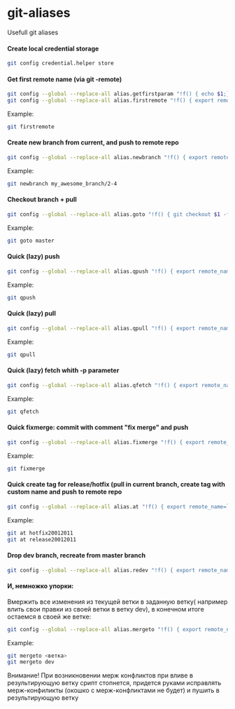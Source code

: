 # git-aliases
Usefull git aliases

#### Create local credential storage
```bash 
git config credential.helper store
```

#### Get first remote name (via git -remote)
```bash 
git config --global --replace-all alias.getfirstparam "!f() { echo $1;}; f"
git config --global --replace-all alias.firstremote "!f() { export remotes=`git remote -v`; export remote_name=`git getfirstparam $remotes`; echo $remote_name;}; f"
```

Example:
```bash 
git firstremote
```

#### Create new branch from current, and push to remote repo
```bash 
git config --global --replace-all alias.newbranch "!f() { export remote_name=`git firstremote`; git checkout -b $1; git push $remote_name $1; }; f"
```

Example:
```bash 
git newbranch my_awesome_branch/2-4
```

#### Checkout branch + pull
```bash 
git config --global --replace-all alias.goto "!f() { git checkout $1 -f; git qpull; }; f"
```

Example:
```bash 
git goto master
```

#### Quick (lazy) push
```bash 
git config --global --replace-all alias.qpush "!f() { export remote_name=`git firstremote`; export branch_name=`git rev-parse --abbrev-ref HEAD`; git push $remote_name $branch_name; }; f"
```

Example:
```bash 
git qpush
```

#### Quick (lazy) pull
```bash 
git config --global --replace-all alias.qpull "!f() { export remote_name=`git firstremote`; export branch_name=`git rev-parse --abbrev-ref HEAD`; git pull $remote_name $branch_name; }; f"
```

Example:
```bash 
git qpull
```

#### Quick (lazy) fetch whith -p parameter
```bash 
git config --global --replace-all alias.qfetch "!f() { export remote_name=`git firstremote`; git fetch $remote_name -p; }; f"
```

Example:
```bash 
git qfetch
```

#### Quick fixmerge: commit with comment "fix merge" and push
```bash 
git config --global --replace-all alias.fixmerge "!f() { export remote_name=`git firstremote`; export branch_name=`git rev-parse --abbrev-ref HEAD`; git commit -m \"fix merge\"; git push $remote_name $branch_name; }; f"
```

Example:
```bash 
git fixmerge
```

#### Quick create tag for release/hotfix (pull in current branch, create tag with custom name and push to remote repo
```bash 
git config --global --replace-all alias.at "!f() { export remote_name=`git firstremote`; export branch_name=`git rev-parse --abbrev-ref HEAD`; git pull $remote_name $branch_name; git tag -a $1 -m \"$1\"; git push $remote_name $1; }; f"
```

Example:
```bash 
git at hotfix20012011
git at release20012011
```

#### Drop dev branch, recreate from master branch
```bash 
git config --global --replace-all alias.redev "!f() { export remote_name=`git firstremote`; export tmp_branch=`git rev-parse --abbrev-ref HEAD` && git checkout -f master;git pull $remote_name master;git push --delete $remote_name $1;git branch -D $1;git newbranch $1; git commit --allow-empty -m \"recreate branch $1 from master\"; git push $remote_name $1; }; f"
```

#### И, немножко упорки:
Вмержить все изменения из текущей ветки в заданную ветку( например влить свои правки из своей ветки в ветку dev), в конечном итоге остаемся в своей же ветке:
```bash 
git config --global --replace-all alias.mergeto "!f() { export remote_name=`git firstremote`; export tmp_branch=`git rev-parse --abbrev-ref HEAD` && git checkout -f $1;git pull $remote_name $1; git merge $tmp_branch; git push $remote_name $1;git checkout $tmp_branch; }; f"
```

Example:
```bash 
git mergeto <ветка>
git mergeto dev
```
Внимание! При возникновении мерж конфликтов при вливе в результирующую ветку срипт стопнется, придется руками исправлять мерж-конфиликты (окошко с мерж-конфликтами не будет) и пушить в результирующую ветку
